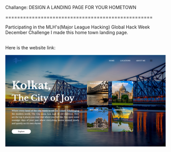 Challange: DESIGN A LANDING PAGE FOR YOUR HOMETOWN

==================================================

Participating in the MLH's(Major League Hacking) Global Hack Week December Challenge I made this home town landing page.

<br>
Here is the website link: <https://github.com/suvm7/home-town-website/tree/main>

<br>

![image of home town landing page website](./images/website-screenshot.png "Kolkata City of Joy" )
